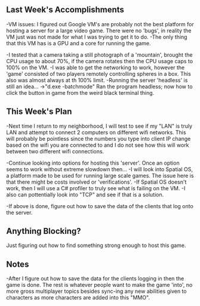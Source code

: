 ## Last Week's Accomplishments

-VM issues: I figured out Google VM's are probably not the best platform for hosting a server for a large video game. There were no 'bugs', in reality the VM just was not made for what I was trying to get it to do.
-The only thing that this VM has is a GPU and a core for running the game. 

-I tested that a camera taking a still photograph of a 'mountain', brought the CPU usage to about 70%, if the camera rotates then the CPU usage caps to 100% on the VM.
-I was able to get the networking to work, however the 'game' consisted of two players remotely controlling spheres in a box. This also was almost always at th 100% limit. 
	-Running the server 'headless' is still an idea...
	->"d.exe -batchmode" Ran the program headless; now how to click the button in game from the weird black terminal thing.

## This Week's Plan

-Next time I return to my neighborhood, I will test to see if my "LAN" is truly LAN and attempt to connect 2 computers on different wifi networks. This will probably be pointless since the numbers you type into client IP change based on the wifi you are connected to and I do not see how this will work between two different wifi connections.

-Continue looking into options for hosting this 'server'. Once an option seems to work without extreme slowdown then... 
	-I will look into Spatial OS, a platform made to be used for running large scale games. The issue here is that there might be costs involved or 'verifications'. 
	-If Spatial OS doesn't work, then I will use a C# profiler to truly see what is failing on the VM. 
	-I also can pottentially look into "TCP" and see if that is a solution.

-If above is done, figure out how to save the data of the clients that log onto the server.

## Anything Blocking?

Just figuring out how to find something strong enough to host this game. 

## Notes
-After I figure out how to save the data for the clients logging in then the game is done. The rest is whatever people want to make the game 'into', no more gross multiplayer topics besides sync-ing any new abilities given to characters as more characters are added into this "MMO".